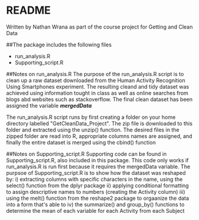 # README
Written by Nathan Wrana as part of the course project for Getting and Clean Data

##The package includes the following files
* run_analysis.R
* Supporting_script.R

##Notes on run_analysis.R
The purpose of the run_analysis.R script is to clean up a raw dataset downloaded from the Human Activity Recognition Using
Smartphones experiment. The resulting cleand and tidy dataset was achieved using information tought in class as well as online
searches from blogs abd websites such as stackoverflow. The final clean dataset has been assigned the variable *__mergedData__*

The run_analysis.R script runs by first creating a folder on your home directory labelled "GetCleanData_Project". The zip file is downloaded to this folder and extracted using the unzip() function. The desired files in the zipped folder are read into R,
appropriate columns names are assigned, and finally the entire dataset is merged using the cbind() function


##Notes on Supporting_script.R
Supporting code can be found in Supporting_script.R, also included in this package. This code only works if run_analysis.R is run
first because it requires the mergedData variable. The purpsoe of Supporting_script.R is to show how the dataset was reshaped by:
i) extracting columns with specific characters in the name, using the select() function from the dplyr package
ii) applying conditional formatting to assign descriptive names to numbers (creating the Activity column)
iii) using the melt() function from the reshape2 package to orgaanize the data into a form that's able to
iv) the summarize() and group_by() functions to determine the mean of each variable for each Activity from each Subject
